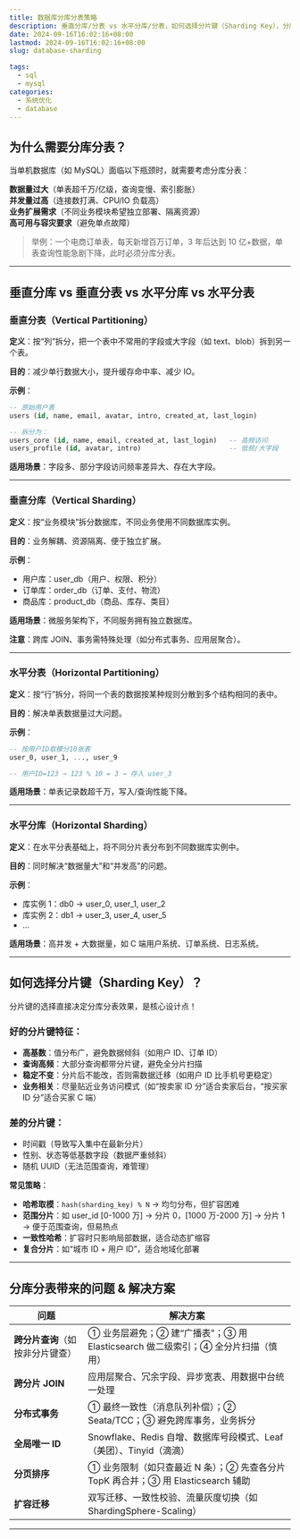 ```yaml
---
title: 数据库分库分表策略
description: 垂直分库/分表 vs 水平分库/分表，如何选择分片键（Sharding Key），分库分表带来的问题与解决方案
date: 2024-09-16T16:02:16+08:00
lastmod: 2024-09-16T16:02:16+08:00
slug: database-sharding

tags:
  - sql
  - mysql
categories:
  - 系统优化
  - database
---
```


## 为什么需要分库分表？

当单机数据库（如 MySQL）面临以下瓶颈时，就需要考虑分库分表：

**数据量过大**（单表超千万/亿级，查询变慢、索引膨胀）  
 **并发量过高**（连接数打满、CPU/IO 负载高）  
 **业务扩展需求**（不同业务模块希望独立部署、隔离资源）  
 **高可用与容灾要求**（避免单点故障）

> 举例：一个电商订单表，每天新增百万订单，3 年后达到 10 亿+数据，单表查询性能急剧下降，此时必须分库分表。

---

## 垂直分库 vs 垂直分表 vs 水平分库 vs 水平分表

### 垂直分表（Vertical Partitioning）

**定义**：按“列”拆分，把一个表中不常用的字段或大字段（如 text、blob）拆到另一个表。

**目的**：减少单行数据大小，提升缓存命中率、减少 IO。

**示例**：

```sql
-- 原始用户表
users (id, name, email, avatar, intro, created_at, last_login)

-- 拆分为：
users_core (id, name, email, created_at, last_login)   -- 高频访问
users_profile (id, avatar, intro)                      -- 低频/大字段
```

**适用场景**：字段多、部分字段访问频率差异大、存在大字段。

---

### 垂直分库（Vertical Sharding）

**定义**：按“业务模块”拆分数据库，不同业务使用不同数据库实例。

**目的**：业务解耦、资源隔离、便于独立扩展。

**示例**：

- 用户库：user_db（用户、权限、积分）
- 订单库：order_db（订单、支付、物流）
- 商品库：product_db（商品、库存、类目）

**适用场景**：微服务架构下，不同服务拥有独立数据库。

**注意**：跨库 JOIN、事务需特殊处理（如分布式事务、应用层聚合）。

---

### 水平分表（Horizontal Partitioning）

**定义**：按“行”拆分，将同一个表的数据按某种规则分散到多个结构相同的表中。

**目的**：解决单表数据量过大问题。

**示例**：

```sql
-- 按用户ID取模分10张表
user_0, user_1, ..., user_9

-- 用户ID=123 → 123 % 10 = 3 → 存入 user_3
```

**适用场景**：单表记录数超千万，写入/查询性能下降。

---

### 水平分库（Horizontal Sharding）

**定义**：在水平分表基础上，将不同分片表分布到不同数据库实例中。

**目的**：同时解决“数据量大”和“并发高”的问题。

**示例**：

- 库实例 1：db0 → user_0, user_1, user_2
- 库实例 2：db1 → user_3, user_4, user_5
- ...

**适用场景**：高并发 + 大数据量，如 C 端用户系统、订单系统、日志系统。

---

## 如何选择分片键（Sharding Key）？

分片键的选择直接决定分库分表效果，是核心设计点！

### 好的分片键特征：

- **高基数**：值分布广，避免数据倾斜（如用户 ID、订单 ID）
- **查询高频**：大部分查询都带分片键，避免全分片扫描
- **稳定不变**：分片后不能改，否则需数据迁移（如用户 ID 比手机号更稳定）
- **业务相关**：尽量贴近业务访问模式（如“按卖家 ID 分”适合卖家后台，“按买家 ID 分”适合买家 C 端）

### 差的分片键：

- 时间戳（导致写入集中在最新分片）
- 性别、状态等低基数字段（数据严重倾斜）
- 随机 UUID（无法范围查询，难管理）

**常见策略**：

- **哈希取模**：`hash(sharding_key) % N` → 均匀分布，但扩容困难
- **范围分片**：如 user_id [0-1000 万] → 分片 0，[1000 万-2000 万] → 分片 1 → 便于范围查询，但易热点
- **一致性哈希**：扩容时只影响局部数据，适合动态扩缩容
- **复合分片**：如“城市 ID + 用户 ID”，适合地域化部署

---

## 分库分表带来的问题 & 解决方案

| 问题                             | 解决方案                                                                         |
| -------------------------------- | -------------------------------------------------------------------------------- |
| **跨分片查询**（如按非分片键查） | ① 业务层避免；② 建“广播表”；③ 用 Elasticsearch 做二级索引；④ 全分片扫描（慎用）  |
| **跨分片 JOIN**                  | 应用层聚合、冗余字段、异步宽表、用数据中台统一处理                               |
| **分布式事务**                   | ① 最终一致性（消息队列补偿）；② Seata/TCC；③ 避免跨库事务，业务拆分              |
| **全局唯一 ID**                  | Snowflake、Redis 自增、数据库号段模式、Leaf（美团）、Tinyid（滴滴）              |
| **分页排序**                     | ① 业务限制（如只查最近 N 条）；② 先查各分片 TopK 再合并；③ 用 Elasticsearch 辅助 |
| **扩容迁移**                     | 双写迁移、一致性校验、流量灰度切换（如 ShardingSphere-Scaling）                  |

---
